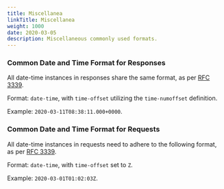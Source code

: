 ```yaml
---
title: Miscellanea
linkTitle: Miscellanea
weight: 1000
date: 2020-03-05
description: Miscellaneous commonly used formats.
---
```


### Common Date and Time Format for Responses

All date-time instances in responses share the same format, as per [RFC 3339](https://tools.ietf.org/html/rfc3339#section-5.6).

Format: `date-time`, with `time-offset` utilizing the `time-numoffset` definition.

Example: `2020-03-11T08:38:11.000+0000`.

### Common Date and Time Format for Requests

All date-time instances in requests need to adhere to the following format, as per [RFC 3339](https://tools.ietf.org/html/rfc3339#section-5.6).

Format: `date-time`, with `time-offset` set to `Z`.

Example: `2020-03-01T01:02:03Z`.
